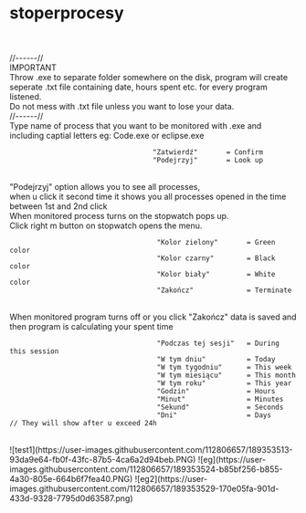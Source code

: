 # stoperprocesy
<br>
<br> //------//
<br> IMPORTANT
<br> Throw .exe to separate folder somewhere on the disk, program will create seperate .txt file containing date, hours spent etc. for every program listened.
<br> Do not mess with .txt file unless you want to lose your data.
<br> //------//
<br> Type name of process that you want to be monitored with .exe and including captial letters eg: Code.exe or eclipse.exe 

                                       "Zatwierdź"       = Confirm
                                       "Podejrzyj"       = Look up
                                                        
<br> "Podejrzyj" option allows you to see all processes,
<br> when u click it second time it shows you all processes opened in the time between 1st and 2nd click
<br> When monitored process turns on the stopwatch pops up.
<br> Click right m button on stopwatch opens the menu.

                                        "Kolor zielony"       = Green color
                                        "Kolor czarny"        = Black color 
                                        "Kolor biały"         = White color
                                        "Zakończ"             = Terminate
                                                        
<br> When monitored program turns off or you click "Zakończ" data is saved and then program is calculating your spent time

                                        "Podczas tej sesji"   = During this session
                                        "W tym dniu"          = Today
                                        "W tym tygodniu"      = This week
                                        "W tym miesiącu"      = This month
                                        "W tym roku"          = This year
                                        "Godzin"              = Hours
                                        "Minut"               = Minutes
                                        "Sekund"              = Seconds
                                        "Dni"                 = Days            // They will show after u exceed 24h
                                                        
                                                        
                                                        
                                                        
<br>
![test1](https://user-images.githubusercontent.com/112806657/189353513-93da9e64-fb0f-43fc-87b5-4ca6a2d94beb.PNG)
![eg](https://user-images.githubusercontent.com/112806657/189353524-b85bf256-b855-4a30-805e-664b6f7fea40.PNG)
![eg2](https://user-images.githubusercontent.com/112806657/189353529-170e05fa-901d-433d-9328-7795d0d63587.png)
